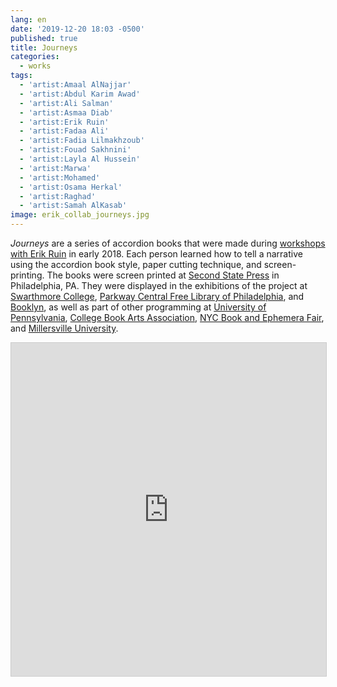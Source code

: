 ```yaml
---
lang: en
date: '2019-12-20 18:03 -0500'
published: true
title: Journeys
categories:
  - works
tags:
  - 'artist:Amaal AlNajjar'
  - 'artist:Abdul Karim Awad'
  - 'artist:Ali Salman'
  - 'artist:Asmaa Diab'
  - 'artist:Erik Ruin'
  - 'artist:Fadaa Ali'
  - 'artist:Fadia Lilmakhzoub'
  - 'artist:Fouad Sakhnini'
  - 'artist:Layla Al Hussein'
  - 'artist:Marwa'
  - 'artist:Mohamed'
  - 'artist:Osama Herkal'
  - 'artist:Raghad'
  - 'artist:Samah AlKasab'
image: erik_collab_journeys.jpg
---
```

_Journeys_ are a series of accordion books that were made during [workshops with Erik Ruin](http://fps.swarthmore.edu/workshops/journeys-artist-workshops-with-erik-ruin/) in early 2018. Each person learned how to tell a narrative using the accordion book style, paper cutting technique, and screen-printing. The books were screen printed at [Second State Press](www.secondstatepress.org) in Philadelphia, PA.  They were displayed in the exhibitions of the project at [Swarthmore College](http://fps.swarthmore.edu/exhibitions/exhibit:swarthmore/swarthmore/), [Parkway Central Free Library of Philadelphia](http://fps.swarthmore.edu/exhibitions/exhibit:free%20library/peace/), and [Booklyn](http://fps.swarthmore.edu/exhibitions/exhibit:booklyn/september-27-october-26-2019/), as well as part of other programming at [University of Pennsylvania](https://www.facebook.com/events/the-goat-penn-law-haaga-lounge/more-than-beyond-the-refugee-stereotype/608307969597427/), [College Book Arts Association](https://www.collegebookart.org/2020-New-Orleans), [NYC Book and Ephemera Fair](https://www.bookandpaperfairs.com/nyc-book-and-ephemera-fair), and [Millersville University](https://www.facebook.com/events/the-ware-center-arts-at-millersville-university/share-the-wealthraising-the-bar-for-local-arts/2616120131954777/).

<iframe class="airtable-embed" src="https://airtable.com/embed/shreaTNuELJj3Hzqe?backgroundColor=blue&viewControls=on" frameborder="0" onmousewheel="" width="100%" height="533" style="background: transparent; border: 1px solid #ccc;"></iframe>
